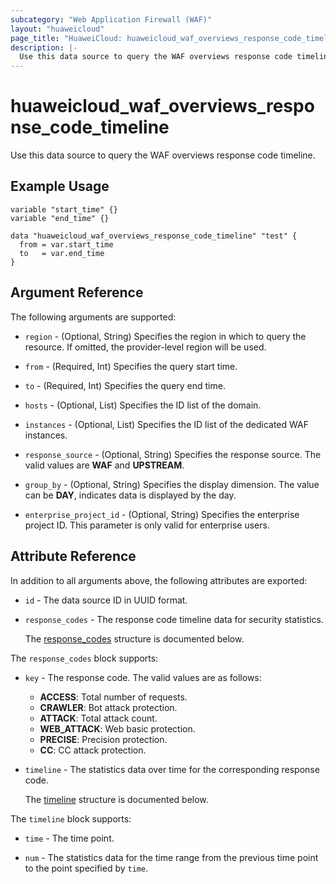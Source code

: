 ```yaml
---
subcategory: "Web Application Firewall (WAF)"
layout: "huaweicloud"
page_title: "HuaweiCloud: huaweicloud_waf_overviews_response_code_timeline"
description: |-
  Use this data source to query the WAF overviews response code timeline.
---
```


# huaweicloud_waf_overviews_response_code_timeline

Use this data source to query the WAF overviews response code timeline.

## Example Usage

```hcl
variable "start_time" {}
variable "end_time" {}

data "huaweicloud_waf_overviews_response_code_timeline" "test" {
  from = var.start_time
  to   = var.end_time
}
```

## Argument Reference

The following arguments are supported:

* `region` - (Optional, String) Specifies the region in which to query the resource.
  If omitted, the provider-level region will be used.

* `from` - (Required, Int) Specifies the query start time.

* `to` - (Required, Int) Specifies the query end time.

* `hosts` - (Optional, List) Specifies the ID list of the domain.

* `instances` - (Optional, List) Specifies the ID list of the dedicated WAF instances.

* `response_source` - (Optional, String) Specifies the response source.
  The valid values are **WAF** and **UPSTREAM**.

* `group_by` - (Optional, String) Specifies the display dimension.
  The value can be **DAY**, indicates data is displayed by the day.

* `enterprise_project_id` - (Optional, String) Specifies the enterprise project ID.
  This parameter is only valid for enterprise users.

## Attribute Reference

In addition to all arguments above, the following attributes are exported:

* `id` - The data source ID in UUID format.

* `response_codes` - The response code timeline data for security statistics.

  The [response_codes](#response_codes_struct) structure is documented below.

<a name="response_codes_struct"></a>
The `response_codes` block supports:

* `key` - The response code.
  The valid values are as follows:
  + **ACCESS**: Total number of requests.
  + **CRAWLER**: Bot attack protection.
  + **ATTACK**: Total attack count.
  + **WEB_ATTACK**: Web basic protection.
  + **PRECISE**: Precision protection.
  + **CC**: CC attack protection.

* `timeline` - The statistics data over time for the corresponding response code.

  The [timeline](#response_codes_timeline_struct) structure is documented below.

<a name="response_codes_timeline_struct"></a>
The `timeline` block supports:

* `time` - The time point.

* `num` - The statistics data for the time range from the previous time point to the point specified by `time`.
